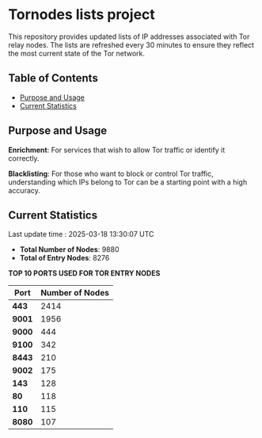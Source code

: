 # Tornodes lists project

This repository provides updated lists of IP addresses associated with Tor relay nodes. The lists are refreshed every 30 minutes to ensure they reflect the most current state of the Tor network.

## Table of Contents

- [Purpose and Usage](#purpose-and-usage)
- [Current Statistics](#current-statistics)


## Purpose and Usage

**Enrichment**: For services that wish to allow Tor traffic or identify it correctly.

**Blacklisting**: For those who want to block or control Tor traffic, understanding which IPs belong to Tor can be a starting point with a high accuracy.

## Current Statistics

Last update time : 2025-03-18 13:30:07 UTC

- **Total Number of Nodes**: 9880
- **Total of Entry Nodes**: 8276

**TOP 10 PORTS USED FOR TOR ENTRY NODES**

| **Port** | **Number of Nodes** |
|------|-----------------|
| **443**   | 2414  |
| **9001**   | 1956  |
| **9000**   | 444  |
| **9100**   | 342  |
| **8443**   | 210  |
| **9002**   | 175  |
| **143**   | 128  |
| **80**   | 118  |
| **110**   | 115  |
| **8080**   | 107  |

